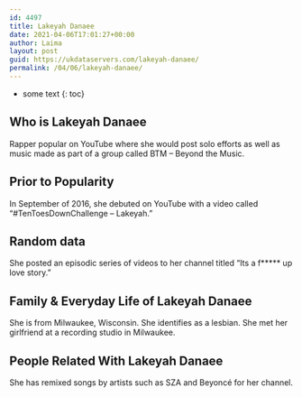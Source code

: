 ```yaml
---
id: 4497
title: Lakeyah Danaee
date: 2021-04-06T17:01:27+00:00
author: Laima
layout: post
guid: https://ukdataservers.com/lakeyah-danaee/
permalink: /04/06/lakeyah-danaee/
---
```


* some text
{: toc}


## Who is Lakeyah Danaee
                  
                  
                  
Rapper popular on YouTube where she would post solo efforts as well as music made as part of a group called BTM &#8211; Beyond the Music.
                  
              
            
              
            
                
                
                
## Prior to Popularity
                  
                  
                  
In September of 2016, she debuted on YouTube with a video called &#8220;#TenToesDownChallenge &#8211; Lakeyah.&#8221;
                  
              
            
              
            
                
                
                
## Random data
                  
                  
                  
She posted an episodic series of videos to her channel titled &#8220;Its a f***** up love story.&#8221;
                  
              
            
              
            
                
                
                
## Family & Everyday Life of Lakeyah Danaee
                  
                  
                  
She is from Milwaukee, Wisconsin. She identifies as a lesbian. She met her girlfriend at a recording studio in Milwaukee.
                  
              
            
              
            
                
                
                
## People Related With Lakeyah Danaee
                  
                  
                  
She has remixed songs by artists such as SZA and Beyoncé for her channel.
                  
              
            
              
            
                
              
            
              
              
            
            
              
            
          
          
          